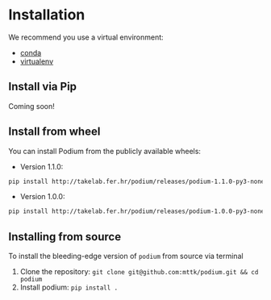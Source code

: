 # Installation

We recommend you use a virtual environment:
- [conda](https://docs.conda.io/projects/conda/en/latest/user-guide/concepts/environments.html#virtual-environments)
- [virtualenv](https://virtualenv.pypa.io/en/latest/installation/)

## Install via Pip
Coming soon!

## Install from wheel

You can install Podium from the publicly available wheels:

- Version 1.1.0:
```bash
pip install http://takelab.fer.hr/podium/releases/podium-1.1.0-py3-none-any.whl`
```

- Version 1.0.0:
```bash
pip install http://takelab.fer.hr/podium/releases/podium-1.0.0-py3-none-any.whl`
```

## Installing from source

To install the bleeding-edge version of `podium` from source via terminal
1. Clone the repository: `git clone git@github.com:mttk/podium.git && cd podium`
2. Install podium: `pip install .`
